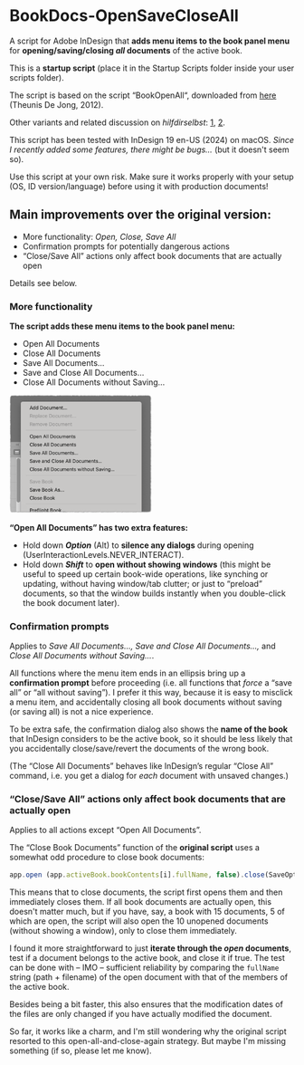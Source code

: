# BookDocs-OpenSaveCloseAll

A script for Adobe InDesign that **adds menu items to the book panel menu** for **opening/saving/closing *all* documents** of the active book. 

This is a **startup script** (place it in the Startup Scripts folder inside your user scripts folder).

The script is based on the script “BookOpenAll“, downloaded from [here](https://creativepro.com/add-missing-options-to-the-book-menu/) (Theunis De Jong, 2012).

Other variants and related discussion on *hilfdirselbst*: [1](https://www.hilfdirselbst.ch/gforum/gforum.cgi?post=555008#555008), [2](https://indesign.hilfdirselbst.ch/2017/01/alle-dateien-im-indesign-buch-offnen.html).

This script has been tested with InDesign 19 en-US (2024) on macOS. *Since I recently added some features, there might be bugs…* (but it doesn't seem so). 

Use this script at your own risk. Make sure it works properly with your setup (OS, ID version/language) before using it with production documents!

## Main improvements over the original version: 

- More functionality: *Open, Close, Save All*
- Confirmation prompts for potentially dangerous actions
- “Close/Save All” actions only affect book documents that are actually open

Details see below.

### More functionality

**The script adds these menu items to the book panel menu:**

- Open All Documents
- Close All Documents
- Save All Documents…
- Save and Close All Documents…
- Close All Documents without Saving…

<img src="menu-pty.png" width=50% height=50%>

**“Open All Documents” has two extra features:**

- Hold down ***Option*** (Alt) to **silence any dialogs** during opening (UserInteractionLevels.NEVER_INTERACT).
- Hold down ***Shift*** to **open without showing windows** (this might be useful to speed up certain book-wide operations, like synching or updating, without having window/tab clutter; or just to “preload” documents, so that the window builds instantly when you double-click the book document later).


### Confirmation prompts

Applies to *Save All Documents…, Save and Close All Documents…,* and *Close All Documents without Saving…*.

All functions where the menu item ends in an ellipsis bring up a **confirmation prompt** before proceeding (i.e. all functions that *force* a “save all” or “all without saving”). I prefer it this way, because it is easy to misclick a menu item, and accidentally closing all book documents without saving (or saving all) is not a nice experience.

To be extra safe, the confirmation dialog also shows the **name of the book** that InDesign considers to be the active book, so it should be less likely that you accidentally close/save/revert the documents of the wrong book.

(The “Close All Documents” behaves like InDesign’s regular “Close All” command, i.e. you get a dialog for *each* document with unsaved changes.)

### “Close/Save All” actions only affect book documents that are actually open

Applies to all actions except “Open All Documents”.

The “Close Book Documents” function of the **original script** uses a somewhat odd procedure to close book documents:

```JavaScript
app.open (app.activeBook.bookContents[i].fullName, false).close(SaveOptions.YES)
```

This means that to close documents, the script first opens them and then immediately closes them. If all book documents are actually open, this doesn't matter much, but if you have, say, a book with 15 documents, 5 of which are open, the script will also open the 10 unopened documents (without showing a window), only to close them immediately.

I found it more straightforward to just **iterate through the *open* documents**, test if a document belongs to the active book, and close it if true. The test can be done with – IMO – sufficient reliability by comparing the `fullName` string (path + filename) of the open document with that of the members of the active book.

Besides being a bit faster, this also ensures that the modification dates of the files are only changed if you have actually modified the document.

So far, it works like a charm, and I'm still wondering why the original script resorted to this open-all-and-close-again strategy. But maybe I'm missing something (if so, please let me know).





